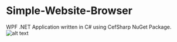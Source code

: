 # Simple-Website-Browser
  WPF .NET Application written in C# using CefSharp NuGet Package.
![alt text](http://url/to/img.png)
